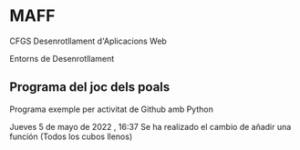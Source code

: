 # MAFF

CFGS Desenrotllament d'Aplicacions Web

Entorns de Desenrotllament

## Programa del joc dels poals

Programa exemple per activitat de Github amb Python

Jueves 5 de mayo de 2022 , 16:37
Se ha realizado el cambio de añadir una función (Todos los cubos llenos)